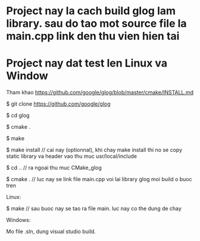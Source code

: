 # Project nay la cach build glog lam library. sau do tao mot source file la main.cpp link den thu vien hien tai

# Project nay dat test len Linux va Window

Tham khao https://github.com/google/glog/blob/master/cmake/INSTALL.md

$ git clone https://github.com/google/glog

$ cd glog

$ cmake .

$ make

$ make install // cai nay (optionnal), khi chay make install thi no se copy static library va header vao thu muc usr/local/include

$ cd .. // ra ngoai thu muc CMake_glog

$ cmake . // luc nay se link file main.cpp voi lai library glog moi build o buoc tren

Linux:

$ make // sau buoc nay se tao ra file main. luc nay co the dung de chay

Windows:

Mo file .sln, dung visual studio build.